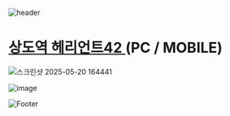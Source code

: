 ![header](https://capsule-render.vercel.app/api?type=wave&color=auto&height=150&section=header&text=2025.%2004.%2004&fontSize=60)

# <a href="https://xn--vk1bk6jxullgq4dhzf0xzetb.com/"> 상도역 헤리언트42 </a>(PC / MOBILE)

![스크린샷 2025-05-20 164441](https://github.com/user-attachments/assets/54ef5343-b8ee-4313-ae92-de1a3033670f)

![image](https://github.com/user-attachments/assets/ef79ca27-2233-4010-a18b-0e48433a2fae)

![Footer](https://capsule-render.vercel.app/api?type=waving&color=auto&height=200&section=footer)







